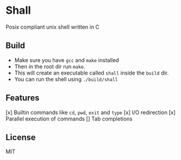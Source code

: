 # Shall
Posix compliant unix shell written in C

## Build
- Make sure you have `gcc` and `make` installed
- Then in the root dir run `make`. 
- This will create an executable called `shall` inside the `build` dir. 
- You can run the shell using `./build/shall`

## Features
[x] Builtin commands like `cd`, `pwd`, `exit` and `type`
[x] I/O redirection
[x] Parallel execution of commands
[]  Tab completions

## License
MIT


